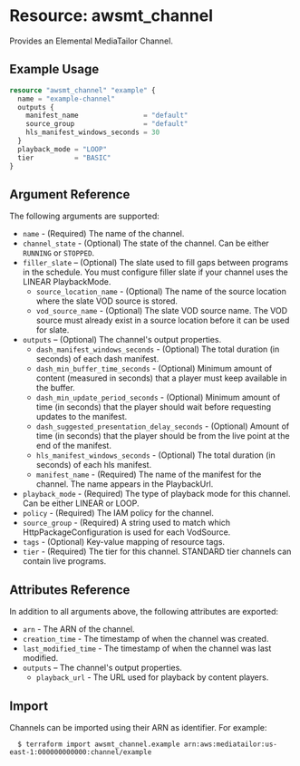 # Resource: awsmt_channel

Provides an Elemental MediaTailor Channel.

## Example Usage

```terraform
resource "awsmt_channel" "example" {
  name = "example-channel"
  outputs {
    manifest_name                = "default"
    source_group                 = "default"
    hls_manifest_windows_seconds = 30
  }
  playback_mode = "LOOP"
  tier          = "BASIC"
}
```

## Argument Reference

The following arguments are supported:

- `name` - (Required) The name of the channel.
- `channel_state` - (Optional) The state of the channel. Can be either `RUNNING` or `STOPPED`.
- `filler_slate` – (Optional) The slate used to fill gaps between programs in the schedule. You must configure filler slate if your channel uses the LINEAR PlaybackMode.
  - `source_location_name` - (Optional) The name of the source location where the slate VOD source is stored.
  - `vod_source_name` - (Optional) The slate VOD source name. The VOD source must already exist in a source location before it can be used for slate.
- `outputs` – (Optional) The channel's output properties.
  - `dash_manifest_windows_seconds` - (Optional) The total duration (in seconds) of each dash manifest.
  - `dash_min_buffer_time_seconds` - (Optional) Minimum amount of content (measured in seconds) that a player must keep available in the buffer.
  - `dash_min_update_period_seconds` - (Optional) Minimum amount of time (in seconds) that the player should wait before requesting updates to the manifest.
  - `dash_suggested_presentation_delay_seconds` - (Optional) Amount of time (in seconds) that the player should be from the live point at the end of the manifest.
  - `hls_manifest_windows_seconds` - (Optional) The total duration (in seconds) of each hls manifest.
  - `manifest_name` - (Required) The name of the manifest for the channel. The name appears in the PlaybackUrl.
- `playback_mode` - (Required) The type of playback mode for this channel. Can be either LINEAR or LOOP.
- `policy` - (Required) The IAM policy for the channel.
- `source_group` - (Required) A string used to match which HttpPackageConfiguration is used for each VodSource.
- `tags` - (Optional) Key-value mapping of resource tags.
- `tier` - (Required) The tier for this channel. STANDARD tier channels can contain live programs.

## Attributes Reference

In addition to all arguments above, the following attributes are exported:

- `arn` - The ARN of the channel.
- `creation_time` - The timestamp of when the channel was created.
- `last_modified_time` - The timestamp of when the channel was last modified.
- `outputs` – The channel's output properties.
  - `playback_url` - The URL used for playback by content players.

## Import

Channels can be imported using their ARN as identifier. For example:

```shell
  $ terraform import awsmt_channel.example arn:aws:mediatailor:us-east-1:000000000000:channel/example
```
